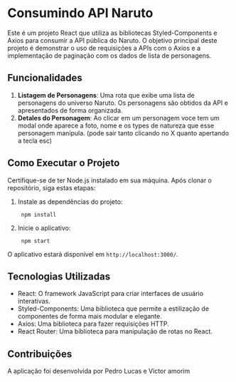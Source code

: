 # Consumindo API Naruto

Este é um projeto React que utiliza as bibliotecas Styled-Components e Axios para consumir a API pública do Naruto. O objetivo principal deste projeto é demonstrar o uso de requisições a APIs com o Axios e a implementação de paginação com os dados de lista de personagens.

## Funcionalidades 

1. **Listagem de Personagens**: Uma rota que exibe uma lista de personagens do universo Naruto. Os personagens são obtidos da API e apresentados de forma organizada.
2. **Detales do Personagem**: Ao clicar em um personagem voce tem um modal onde aparece a foto, nome e os types de natureza que esse personagem manipula. (pode sair tanto clicando no X quanto apertando a tecla esc)

## Como Executar o Projeto

Certifique-se de ter Node.js instalado em sua máquina. Após clonar o repositório, siga estas etapas:

1. Instale as dependências do projeto:
   
   ```
    npm install
   ```

2. Inicie o aplicativo:
   
   ```
    npm start
   ```


O aplicativo estará disponível em `http://localhost:3000/`.

## Tecnologias Utilizadas

- React: O framework JavaScript para criar interfaces de usuário interativas.
- Styled-Components: Uma biblioteca que permite a estilização de componentes de forma mais modular e elegante.
- Axios: Uma biblioteca para fazer requisições HTTP.
- React Router: Uma biblioteca para manipulação de rotas no React.


## Contribuições

A aplicação foi desenvolvida por Pedro Lucas e Victor amorim
